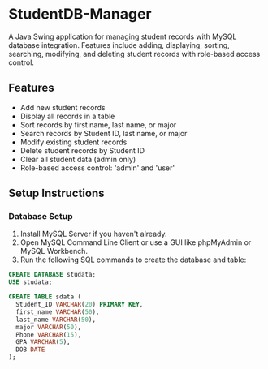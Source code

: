# StudentDB-Manager

A Java Swing application for managing student records with MySQL database integration. Features include adding, displaying, sorting, searching, modifying, and deleting student records with role-based access control.

## Features
- Add new student records
- Display all records in a table
- Sort records by first name, last name, or major
- Search records by Student ID, last name, or major
- Modify existing student records
- Delete student records by Student ID
- Clear all student data (admin only)
- Role-based access control: 'admin' and 'user'

## Setup Instructions

### Database Setup
1. Install MySQL Server if you haven't already.
2. Open MySQL Command Line Client or use a GUI like phpMyAdmin or MySQL Workbench.
3. Run the following SQL commands to create the database and table:

```sql
CREATE DATABASE studata;
USE studata;

CREATE TABLE sdata (
  Student_ID VARCHAR(20) PRIMARY KEY,
  first_name VARCHAR(50),
  last_name VARCHAR(50),
  major VARCHAR(50),
  Phone VARCHAR(15),
  GPA VARCHAR(5),
  DOB DATE
);
